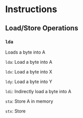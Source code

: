 # Instructions

## Load/Store Operations

### `lda`
Loads a byte into A

`lda`: Load a byte into A

`ldx`: Load a byte into X

`ldy`: Load a byte into Y

`ldi`: Indirectly load a byte into A

`sta`: Store A in memory

`stx`: Store
